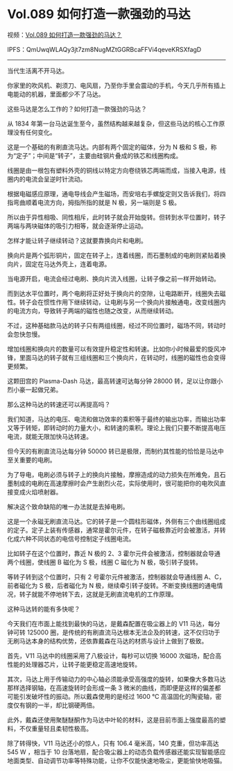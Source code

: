 # Vol.089 如何打造一款强劲的马达

视频：[Vol.089 如何打造一款强劲的马达？](http://dweb.link/ipfs/QmcpCpJ48PRTNaKuztBDBva82NUP7YmK6cBM3iAvRDAWTZ/Vol.089%20%E5%A6%82%E4%BD%95%E6%89%93%E9%80%A0%E4%B8%80%E6%AC%BE%E5%BC%BA%E5%8A%B2%E7%9A%84%E9%A9%AC%E8%BE%BE%EF%BC%9F.mp4)

IPFS：QmUwqWLAQy3jt7zm8NugMZtGGRBcaFFVi4qeveKRSXfagD

---

当代生活离不开马达。

你家里的吹风机、剃须刀、电风扇，乃至你手里会震动的手机，今天几乎所有插上电能动的机器，里面都少不了马达。

这些马达是怎么工作的？如何打造一款强劲的马达？

从 1834 年第一台马达诞生至今，虽然结构越来越复杂，但这些马达的核心工作原理没有任何变化。

这是一个基础的有刷直流马达。内部有两个固定的磁体，分为 N 极和 S 极，称为“定子”；中间是“转子”，主要由硅钢片叠成的铁芯和线圈构成。

线圈是由一根包有塑料外壳的铜线以特定方向卷绕铁芯两端而成，当接入电源，线圈内的电流会呈逆时针流动。

根据电磁感应原理，通电导线会产生磁场，而安培右手螺旋定则又告诉我们，将四指弯曲顺着电流方向，拇指所指的就是 N 极，另一端则是 S 极。

所以由于异性相吸、同性相斥，此时转子就会开始旋转。但转到水平位置时，转子两端与两块磁体的吸引力相等，就会逐渐停止运动。

怎样才能让转子继续转动？这就要靠换向片和电刷。

换向片是两个弧形铜片，固定在转子上，连着线圈，而石墨制成的电刷则紧贴着换向片，固定在马达外壳上，连着电源。

当电源开启，电流会经过电刷、换向片流入线圈，让转子像之前一样开始转动。

而到达水平位置时，两个电刷将正好处于换向片的空隙，让电路断开，线圈失去磁性。转子会在惯性作用下继续转动，让电刷与另一个换向片接触通电，改变线圈内的电流方向，导致转子两端的磁性也随之改变，从而继续转动。

不过，这种基础款马达的转子只有两组线圈，经过不同位置时，磁场不同，转动时会忽快忽慢。

增加线圈和换向片的数量可以有效提升稳定性和转速。比如你小时候最爱的旋风冲锋，里面马达的转子就有三组线圈和三个换向片，在转动时，线圈的磁性也会变得更频繁。

这颗田宫的 Plasma-Dash 马达，最高转速可达每分钟 28000 转，足以让你跟小烈小豪一起做兄弟。

那么这种马达的转速还可以再提高吗？

我们知道，马达的电压、电流和做功效率的乘积等于最终的输出功率，而输出功率又等于转矩，即转动时的力量大小，和转速的乘积。理论上我们只要不断提高电压电流，就能无限加快马达转速。

但今天的有刷直流马达每分钟 50000 转已是极限，而制约其性能的恰恰是马达中至关重要的电刷。

为了导电，电刷必须与转子上的换向片接触，摩擦造成的动力损失在所难免，且石墨制成的电刷在高速摩擦时会产生剧烈火花，实际使用时，很可能把你的电吹风直接变成火焰喷射器。

解决这个致命缺陷的唯一办法就是去掉电刷。

这是一个永磁无刷直流马达。它的转子是一个圆柱形磁体，外侧有三个由线圈组成的定子。定子上装有传感器，通常是霍尔元件，在转子磁极靠近时会被激活，并转化成六种不同状态的电信号控制定子线圈电流。

比如转子在这个位置时，靠近 N 极的 2、3 霍尔元件会被激活，控制器就会导通两个线圈，使线圈 B 磁化为 S 极，线圈 C 磁化为 N 极，吸引转子旋转。

等转子转到这个位置时，只有 2 号霍尔元件被激活，控制器就会导通线圈 A、C，前者磁化为 S 极，后者磁化为 N 极，继续牵引转子旋转。不断变换线圈的通电情况，转子就能不停地转下去，这就是无刷直流电机的工作原理。

这种马达转的能有多快呢？

今天我们在市面上能找到最快的马达，是戴森配置在吸尘器上的 V11 马达，每分钟可转 125000 圈，是传统的有刷直流马达根本无法企及的转速，这不仅归功于无刷马达本身的结构优势，还依靠戴森在马达的材质与设计上做到了极致。

首先，V11 马达中的线圈采用了八极设计，每秒可以切换 16000 次磁场，配合高性能的处理器芯片，让转子能更稳定高速地旋转。

其次，马达上用于传输动力的中心轴必须能承受高强度的旋转，如果像大多数马达那样选择钢轴，在高速旋转时会形成一条 3 微米的曲线，而即便是这样的偏差都可能引发破坏性的振动。所以戴森使用的是经过 1600 ℃ 高温固化的陶瓷轴，密度仅有钢的一半，却比钢硬两倍。

此外，戴森还使用聚醚醚酮作为马达中叶轮的材料，这是目前市面上强度最高的塑料，不仅重量轻且柔韧性极高。

除了转得快，V11 马达还小的惊人，只有 106.4 毫米高，140 克重，但功率高达 545 W ，相当于 10 台落地扇，配合吸尘器上的动态负载传感器还能实现智能感应地面类型、自动调节功率等特殊功能，让你不仅能快速地吸尘，更能愉快地吸猫。
